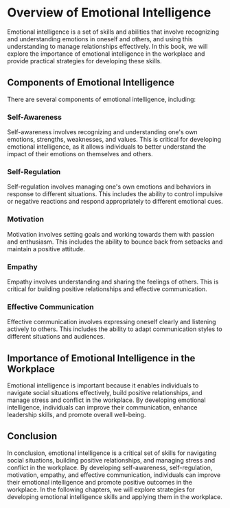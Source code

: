 Overview of Emotional Intelligence
================================================

Emotional intelligence is a set of skills and abilities that involve recognizing and understanding emotions in oneself and others, and using this understanding to manage relationships effectively. In this book, we will explore the importance of emotional intelligence in the workplace and provide practical strategies for developing these skills.

Components of Emotional Intelligence
------------------------------------

There are several components of emotional intelligence, including:

### Self-Awareness

Self-awareness involves recognizing and understanding one's own emotions, strengths, weaknesses, and values. This is critical for developing emotional intelligence, as it allows individuals to better understand the impact of their emotions on themselves and others.

### Self-Regulation

Self-regulation involves managing one's own emotions and behaviors in response to different situations. This includes the ability to control impulsive or negative reactions and respond appropriately to different emotional cues.

### Motivation

Motivation involves setting goals and working towards them with passion and enthusiasm. This includes the ability to bounce back from setbacks and maintain a positive attitude.

### Empathy

Empathy involves understanding and sharing the feelings of others. This is critical for building positive relationships and effective communication.

### Effective Communication

Effective communication involves expressing oneself clearly and listening actively to others. This includes the ability to adapt communication styles to different situations and audiences.

Importance of Emotional Intelligence in the Workplace
-----------------------------------------------------

Emotional intelligence is important because it enables individuals to navigate social situations effectively, build positive relationships, and manage stress and conflict in the workplace. By developing emotional intelligence, individuals can improve their communication, enhance leadership skills, and promote overall well-being.

Conclusion
----------

In conclusion, emotional intelligence is a critical set of skills for navigating social situations, building positive relationships, and managing stress and conflict in the workplace. By developing self-awareness, self-regulation, motivation, empathy, and effective communication, individuals can improve their emotional intelligence and promote positive outcomes in the workplace. In the following chapters, we will explore strategies for developing emotional intelligence skills and applying them in the workplace.
